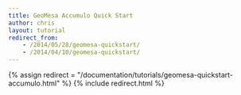```yaml
---
title: GeoMesa Accumulo Quick Start
author: chris
layout: tutorial
redirect_from:
    - /2014/05/28/geomesa-quickstart/
    - /2014/04/10/geomesa-quickstart/
---
```

{% assign redirect = "/documentation/tutorials/geomesa-quickstart-accumulo.html" %}
{% include redirect.html %}
